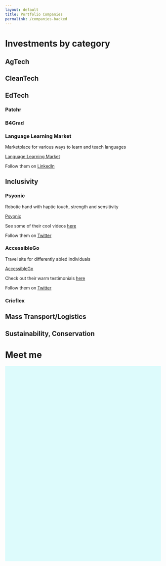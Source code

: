 ```yaml
---
layout: default
title: Portfolio Companies
permalink: /companies-backed
---
```


# Investments by category

## AgTech

## CleanTech

## EdTech
### Patchr

### B4Grad

### Language Learning Market
Marketplace for various ways to learn and teach languages

[Language Learning Market]({{site.investments.personal.companies.languagelearning.site}})

Follow them on [LinkedIn]({{site.social.linkedin}}{{site.investments.personal.companies.languagelearning.linkedin}})

## Inclusivity
### Psyonic
Robotic hand with haptic touch, strength and sensitivity

[Psyonic]({{site.investments.personal.companies.psyonic.site}})

See some of their cool videos [here]({{site.social.youtube}}{{site.investments.personal.companies.psyonic.youtube}})

Follow them on [Twitter]({{site.social.twitter}}{{site.investments.personal.companies.psyonic.twitter}})

### AccessibleGo
Travel site for differently abled individuals

[AccessibleGo]({{site.investments.personal.companies.accessiblego.site}})

Check out their warm testimonials [here](https://go.accessiblego.com/thank-you-wall)

Follow them on [Twitter]({{site.social.twitter}}{{site.investments.personal.companies.accessiblego.twitter}})

### Cricflex

## Mass Transport/Logistics

## Sustainability, Conservation
    

# Meet me
<!-- Sprintful inline widget begin -->
<div class="sprintful-inline-widget" data-url="https://on.sprintful.com/vt" style="min-width:320px;height:630px;background-color:#DDFBFC;"></div>
<script type="text/javascript" src="https://app.sprintful.com/widget/v1.js"></script>
<!-- Sprintful inline widget end -->